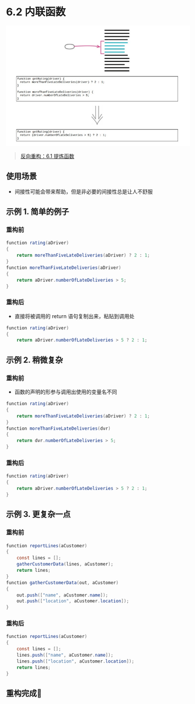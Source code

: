 # 6.2 内联函数

![](../img/6.2.jpg)

> [反向重构：6.1 提炼函数](./6.1_extract_function.md)

## 使用场景

- 间接性可能会带来帮助，但是非必要的间接性总是让人不舒服

## 示例 1. 简单的例子

### 重构前

```java
function rating(aDriver)
{
    return moreThanFiveLateDeliveries(aDriver) ? 2 : 1;
}
function moreThanFiveLateDeliveries(aDriver)
{
    return aDriver.numberOfLateDeliveries > 5;
}
```

### 重构后

- 直接将被调用的 return 语句复制出来，粘贴到调用处

```java
function rating(aDriver)
{
    return aDriver.numberOfLateDeliveries > 5 ? 2 : 1;
```

## 示例 2. 稍微复杂

### 重构前

- 函数的声明的形参与调用出使用的变量名不同

```java
function rating(aDriver)
{
    return moreThanFiveLateDeliveries(aDriver) ? 2 : 1;
}
function moreThanFiveLateDeliveries(dvr)
{
    return dvr.numberOfLateDeliveries > 5;
}
```

### 重构后

```java
function rating(aDriver)
{
    return aDriver.numberOfLateDeliveries > 5 ? 2 : 1;
}
```

## 示例 3. 更复杂一点

### 重构前

```java
function reportLines(aCustomer)
{
    const lines = [];
    gatherCustomerData(lines, aCustomer);
    return lines;
}
function gatherCustomerData(out, aCustomer)
{
    out.push(["name", aCustomer.name]);
    out.push(["location", aCustomer.location]);
}
```

### 重构后

```java
function reportLines(aCustomer)
{
    const lines = [];
    lines.push(["name", aCustomer.name]);
    lines.push(["location", aCustomer.location]);
    return lines;
}
```

## 重构完成🎀
